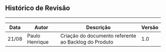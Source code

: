 ## Histórico de Revisão
--- 
| Data       | Autor         | Descrição                         | Versão  |
|------------|---------------|-----------------------------------|---------|
| 21/08      |Paulo Henrique   | Criação do documento referente ao Backlog do Produto| 1.0|